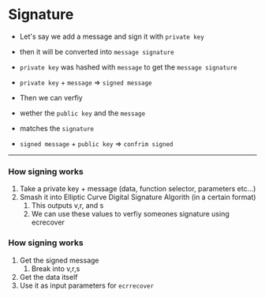 # Signature

- Let's say we add a message and sign it with `private key`
- then it will be converted into `message signature`
- `private key` was hashed with `message` to get the `message signature`
- `private key` + `message` => `signed message`

- Then we can verfiy
- wether the `public key` and the `message`
- matches the `signature`
- `signed message` + `public key` => `confrim signed`

---

### How signing works
1. Take a private key + message (data, function selector, parameters etc...)
2. Smash it into Elliptic Curve Digital Signature Algorith (in a certain format)
   1. This outputs v,r, and s
   2. We can use these values to verfiy someones signature using ecrecover


### How signing works
1. Get the signed message
   1. Break into v,r,s
2. Get the data itself
3. Use it as input parameters for `ecrrecover`